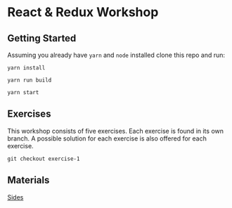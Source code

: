 # React & Redux Workshop

## Getting Started
Assuming you already have `yarn` and `node` installed clone this repo and run:

```
yarn install

yarn run build

yarn start
```

## Exercises

This workshop consists of five exercises. Each exercise is found in its own branch. A possible solution for each exercise is also offered for each exercise.
```
git checkout exercise-1
```

## Materials
[Sides](https://github.com/RikuVan/Timely)